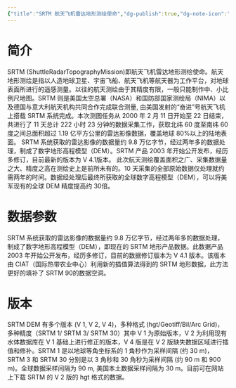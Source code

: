 ```yaml
---
{"title":"SRTM 航天飞机雷达地形测绘使命","dg-publish":true,"dg-note-icon":"stone","dg-path":"🌳 Major/Geography/Data Tpye/SRTM.md","permalink":"/🌳 Major/Geography/Data Tpye/SRTM/","dgPassFrontmatter":true,"noteIcon":"stone","created":"2024-07-04T13:45:17.000+08:00","updated":"2024-11-05T23:56:07.550+08:00"}
---
```


# 简介
SRTM (ShuttleRadarTopographyMission)即航天飞机雷达地形测绘使命。航天地形测绘是指以人造地球卫星、宇宙飞船、航天飞机等航天器为工作平台，对地球表面所进行的遥感测量。以往的航天测绘由于其精度有限，一般只能制作中、小比例尺地图。SRTM 则是美国太空总署（NASA）和国防部国家测绘局（NIMA）以及德国与意大利航天机构共同合作完成联合测量, 由美国发射的“奋进”号航天飞机上搭载 SRTM 系统完成。本次测图任务从 2000 年 2 月 11 日开始至 22 日结束，共进行了 11 天总计 222 小时 23 分钟的数据采集工作，获取北纬 60 度至南纬 60 度之间总面积超过 1.19 亿平方公里的雷达影像数据，覆盖地球 80%以上的陆地表面。
SRTM 系统获取的雷达影像的数据量约 9.8 万亿字节，经过两年多的数据处理，制成了数字地形高程模型（DEM）。SRTM 产品 2003 年开始公开发布，经历多修订，目前最新的版本为 V 4.1版本。
此次航天测绘覆盖面积之广、采集数据量之大、精度之高在测绘史上是前所未有的。10 天采集的全部原始数据仅处理就约需两年的时间。数据经处理后最终所获取的全球数字高程模型（DEM），可以将美军现有的全球 DEM 精度提高约 30倍。
# 数据参数
SRTM 系统获取的雷达影像的数据量约 9.8 万亿字节，经过两年多的数据处理，制成了数字地形高程模型（DEM），即现在的 SRTM 地形产品数据。此数据产品 2003 年开始公开发布，经历多修订，目前的数据修订版本为 V 4.1 版本。该版本由 CIAT（国际热带农业中心）利用新的插值算法得到的 SRTM 地形数据，此方法更好的填补了 SRTM 90的数据空洞。
# 版本
SRTM DEM 有多个版本 (V 1, V 2, V 4)，多种格式 (hgt/Geotiff/Bil/Arc Grid)，多种精度（SRTM 1/ SRTM 3/ SRTM 30）其中 V 1 为原始版本，V 2 为利用现有水体数据库在 V 1 基础上进行修正的版本，V 4 版是在 V 2 版缺失数据区域进行插值和修补。SRTM 1 是以地球等角坐标系的 1 角秒作为采样间隔 (约 30 m)，SRTM 3 和 SRTM 30 分别是以 3 角秒和 30 角秒为采样间隔 (约 90 m 和 900 m)。全球数据采样间隔为 90 m, 美国本土数据采样间隔为 30 m。目前可在网站上下载 SRTM 的 V 2 版的 hgt 格式的数据。